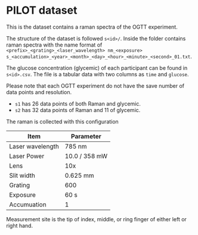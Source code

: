# PILOT dataset

This is the dataset contains a raman spectra of the OGTT experiment.

The structure of the dataset is followed `s<id>/`.
Inside the folder contains raman spectra with the name format of `<prefix>_<grating>_<laser_wavelength> nm_<exposure> s_<accumulation>_<year>_<month>_<day>_<hour>_<minute>_<second>_01.txt`.

The glucose concentration (glycemic) of each participant can be found in `s<id>.csv`.
The file is a tabular data with two columns as `time` and `glucose`.

Please note that each OGTT experiment do not have the save number of data points and resolution.

- `s1` has 26 data points of both Raman and glycemic.
- `s2` has 32 data points of Raman and 11 of glycemic.


The raman is collected with this configuration

| Item             | Parameter     |
|------------------|---------------|
| Laser wavelength | 785 nm        |
| Laser Power      | 10.0 / 358 mW |
| Lens             | 10x           |
| Slit width       | 0.625 mm      |
| Grating          | 600           |
| Exposure         | 60 s          |
| Accumuation      | 1             |

Measurement site is the tip of index, middle, or ring finger of either left or right hand.